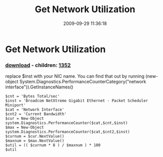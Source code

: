 ﻿---
pid:            1349
poster:         halr9000
title:          Get Network Utilization
date:           2009-09-29 11:36:18
format:         posh
parent:         0
parent:         0
children:       1352
---

# Get Network Utilization

### [download](1349.ps1) - children: [1352](1352.md)

replace $inst with your NIC name. You can find that out by running (new-object System.Diagnostics.PerformanceCounterCategory("network interface")).GetInstanceNames()

```posh
$cnt = 'Bytes Total/sec'
$inst = 'Broadcom NetXtreme Gigabit Ethernet - Packet Scheduler Miniport'
$cat = 'Network Interface'
$cnt2 = 'Current Bandwidth'
$cur = New-Object system.Diagnostics.PerformanceCounter($cat,$cnt,$inst)
$max = New-Object system.Diagnostics.PerformanceCounter($cat,$cnt2,$inst)
$curnum = $cur.NextValue()
$maxnum = $max.NextValue()
$util = (( $curnum * 8 ) / $maxnum ) * 100
$util
```
